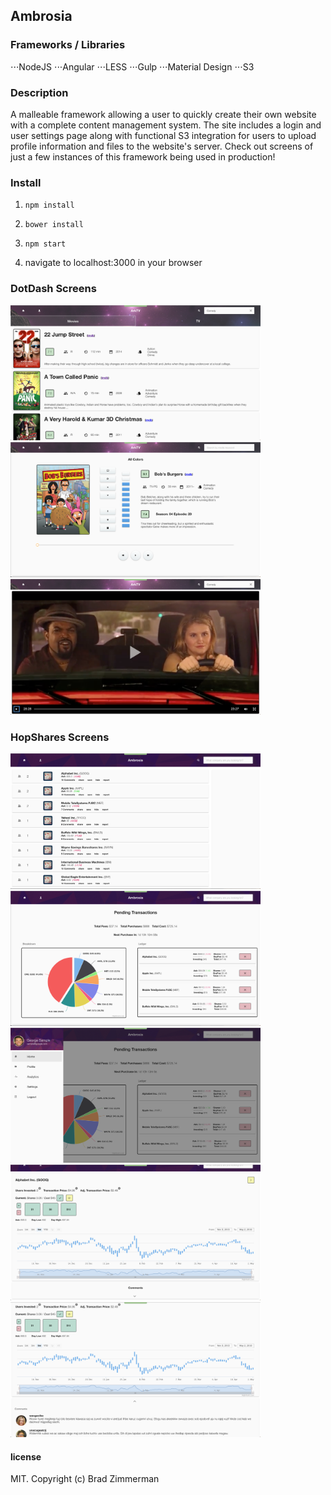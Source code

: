 ## Ambrosia

### Frameworks / Libraries
⋅⋅⋅NodeJS
⋅⋅⋅Angular
⋅⋅⋅LESS
⋅⋅⋅Gulp
⋅⋅⋅Material Design
⋅⋅⋅S3

### Description

A malleable framework allowing a user to quickly create their own website with a complete content management system. The site includes a login and user settings page along with functional S3 integration for users to upload profile information and files to the website's server. Check out screens of just a few instances of this framework being used in production!

### Install

1. `npm install`

2. `bower install`

3. `npm start`

4. navigate to localhost:3000 in your browser

### DotDash Screens

<img src="./screens/ark01.png" width="400"/>
<img src="./screens/ark02.png" width="400"/>
<img src="./screens/ark03.png" width="400"/>

### HopShares Screens

<img src="./screens/hopshares01.png" width="400"/>
<img src="./screens/hopshares02.png" width="400"/>
<img src="./screens/hopshares03.png" width="400"/>
<img src="./screens/hopshares04.png" width="400"/>
<img src="./screens/hopshares05.png" width="400"/>

#### license

MIT. Copyright (c) Brad Zimmerman
